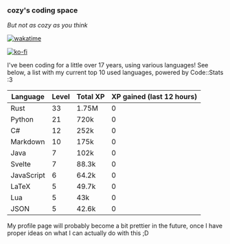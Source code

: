 ### cozy's coding space
*But not as cozy as you think*

[![wakatime](https://wakatime.com/badge/user/c0ba07bb-3421-41be-bd1a-d611e670f250.svg)](https://wakatime.com/@c0ba07bb-3421-41be-bd1a-d611e670f250)

[![ko-fi](https://ko-fi.com/img/githubbutton_sm.svg)](https://ko-fi.com/J3J75ITL4)

I've been coding for a little over 17 years, using various languages! See below, a list with my current top 10 used languages, powered by Code::Stats :3
    
| Language | Level | Total XP | XP gained (last 12 hours) |
| --- | --- | --- | --- |
| Rust | 33 | 1.75M | 0 |
| Python | 21 | 720k | 0 |
| C# | 12 | 252k | 0 |
| Markdown | 10 | 175k | 0 |
| Java | 7 | 102k | 0 |
| Svelte | 7 | 88.3k | 0 |
| JavaScript | 6 | 64.2k | 0 |
| LaTeX | 5 | 49.7k | 0 |
| Lua | 5 | 43k | 0 |
| JSON | 5 | 42.6k | 0 |
    
My profile page will probably become a bit prettier in the future, once I have proper ideas on what I can actually do with this ;D